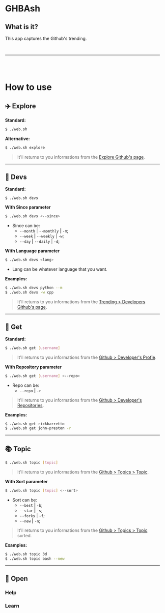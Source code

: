 # GHBAsh

## What is it?

This app captures the Github's trending. 

<br>

---

<br>
<br>

# How to use



## ✈️ Explore
**Standard:**
```bash
$ ./web.sh
```
**Alternative:**
```bash
$ ./web.sh explore
```
> It'll returns to you informations from the [Explore Github's page](https://github.com/explore).

---

## 👋 Devs
**Standard:**
```bash
$ ./web.sh devs
```
**With Since parameter**
```bash
$ ./web.sh devs <--since>
```
+ Since can be:
    + `--month` | `--monthly` | `-m`;
    + `--week` | `--weekly` | `-w`;
    + `--day` | `--daily` | `-d`;

**With Language parameter**
```bash
$ ./web.sh devs <lang>
```
+ Lang can be whatever language that you want.

**Examples:**
```bash
$ ./web.sh devs python --m
$ ./web.sh devs -w cpp
```
> It'll returns to you informations from the [Trending > Developers Github's page](https://github.com/trending/developers).

---

## 🙌 Get
**Standard:**
```bash
$ ./web.sh get [username]
```
> It'll returns to you informations from the [Github > Developer's Profie](https://github.com/RickBarretto).

**With Repository parameter**
```bash
$ ./web.sh get [username] <--repo>
```
+ Repo can be:
  + `--repo` | `-r`
> It'll returns to you informations from the [Github > Developer's Repositories](https://github.com/RickBarretto?tab=repositories).

**Examples:**
```bash
$ ./web.sh get rickbarretto
$ ./web.sh get john-preston -r
```

---

## 📚 Topic
```bash
$ ./web.sh topic [topic]
```
> It'll returns to you informations from the [Github > Topics > Topic](https://github.com/topics).

**With Sort parameter**
```bash
$ ./web.sh topic [topic] <--sort>
```
+ Sort can be:
  + `--best` | `-b`;
  + `--star` | `-s`;
  + `--forks` | `-f`;
  + `--new` | `-n`;
> It'll returns to you informations from the [Github > Topics > Topic](https://github.com/topics) sorted.

**Examples:**
```bash
$ ./web.sh topic 3d
$ ./web.sh topic bash --new
```

---

## 📂 Open


### Help
### Learn